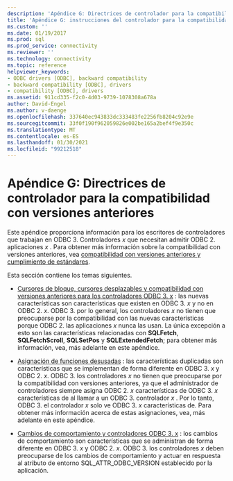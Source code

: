 ```yaml
---
description: 'Apéndice G: Directrices de controlador para la compatibilidad con versiones anteriores'
title: 'Apéndice G: instrucciones del controlador para la compatibilidad con versiones anteriores | Microsoft Docs'
ms.custom: ''
ms.date: 01/19/2017
ms.prod: sql
ms.prod_service: connectivity
ms.reviewer: ''
ms.technology: connectivity
ms.topic: reference
helpviewer_keywords:
- ODBC drivers [ODBC], backward compatibility
- backward compatibility [ODBC], drivers
- compatibility [ODBC], drivers
ms.assetid: 911cd335-f2c0-4d03-9739-1078308a678a
author: David-Engel
ms.author: v-daenge
ms.openlocfilehash: 337640ec943833dc333483fe2256fb8204c92e9e
ms.sourcegitcommit: 33f0f190f962059826e002be165a2bef4f9e350c
ms.translationtype: MT
ms.contentlocale: es-ES
ms.lasthandoff: 01/30/2021
ms.locfileid: "99212518"
---
```

# <a name="appendix-g-driver-guidelines-for-backward-compatibility"></a>Apéndice G: Directrices de controlador para la compatibilidad con versiones anteriores
Este apéndice proporciona información para los escritores de controladores que trabajan en ODBC 3. Controladores *x* que necesitan admitir ODBC 2. aplicaciones *x* . Para obtener más información sobre la compatibilidad con versiones anteriores, vea [compatibilidad con versiones anteriores y cumplimiento de estándares](../../../odbc/reference/develop-app/backward-compatibility-and-standards-compliance.md).  
  
 Esta sección contiene los temas siguientes.  
  
-   [Cursores de bloque, cursores desplazables y compatibilidad con versiones anteriores para los controladores ODBC 3. x](../../../odbc/reference/appendixes/block-cursors-scrollable-cursors-and-backward-compatibility.md) : las nuevas características son características que existen en ODBC 3. *x* y no en ODBC 2. *x*. ODBC 3. por lo general, los controladores *x* no tienen que preocuparse por la compatibilidad con las nuevas características porque ODBC 2. las aplicaciones *x* nunca las usan. La única excepción a esto son las características relacionadas con **SQLFetch**, **SQLFetchScroll**, **SQLSetPos** y **SQLExtendedFetch**; para obtener más información, vea, más adelante en este apéndice.  
  
-   [Asignación de funciones desusadas](../../../odbc/reference/appendixes/mapping-deprecated-functions.md) : las características duplicadas son características que se implementan de forma diferente en ODBC 3. *x* y ODBC 2. *x*. ODBC 3. los controladores *x* no tienen que preocuparse por la compatibilidad con versiones anteriores, ya que el administrador de controladores siempre asigna ODBC 2. *x* características de ODBC 3. *x* características de al llamar a un ODBC 3. controlador *x* . Por lo tanto, ODBC 3. el controlador *x* solo ve ODBC 3. *x* características de. Para obtener más información acerca de estas asignaciones, vea, más adelante en este apéndice.  
  
-   [Cambios de comportamiento y controladores ODBC 3. x](../../../odbc/reference/appendixes/behavioral-changes-and-odbc-3-x-drivers.md) : los cambios de comportamiento son características que se administran de forma diferente en ODBC 3. *x* y ODBC 2. *x*. ODBC 3. los controladores *x* deben preocuparse de los cambios de comportamiento y actuar en respuesta al atributo de entorno SQL_ATTR_ODBC_VERSION establecido por la aplicación.
